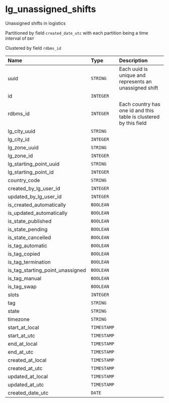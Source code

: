 # lg_unassigned_shifts

Unassigned shifts in logistics

Partitioned by field `created_date_utc` with each
partition being a time interval of `DAY`

Clustered by field `rdbms_id`


| Name | Type | Description |
| :--- | :--- | :---        |
| uuid | `STRING` | Each uuid is unique and represents an unassigned shift |
| id | `INTEGER` |  |
| rdbms_id | `INTEGER` | Each country has one id and this table is clustered by this field |
| lg_city_uuid | `STRING` |  |
| lg_city_id | `INTEGER` |  |
| lg_zone_uuid | `STRING` |  |
| lg_zone_id | `INTEGER` |  |
| lg_starting_point_uuid | `STRING` |  |
| lg_starting_point_id | `INTEGER` |  |
| country_code | `STRING` |  |
| created_by_lg_user_id | `INTEGER` |  |
| updated_by_lg_user_id | `INTEGER` |  |
| is_created_automatically | `BOOLEAN` |  |
| is_updated_automatically | `BOOLEAN` |  |
| is_state_published | `BOOLEAN` |  |
| is_state_pending | `BOOLEAN` |  |
| is_state_cancelled | `BOOLEAN` |  |
| is_tag_automatic | `BOOLEAN` |  |
| is_tag_copied | `BOOLEAN` |  |
| is_tag_termination | `BOOLEAN` |  |
| is_tag_starting_point_unassigned | `BOOLEAN` |  |
| is_tag_manual | `BOOLEAN` |  |
| is_tag_swap | `BOOLEAN` |  |
| slots | `INTEGER` |  |
| tag | `STRING` |  |
| state | `STRING` |  |
| timezone | `STRING` |  |
| start_at_local | `TIMESTAMP` |  |
| start_at_utc | `TIMESTAMP` |  |
| end_at_local | `TIMESTAMP` |  |
| end_at_utc | `TIMESTAMP` |  |
| created_at_local | `TIMESTAMP` |  |
| created_at_utc | `TIMESTAMP` |  |
| updated_at_local | `TIMESTAMP` |  |
| updated_at_utc | `TIMESTAMP` |  |
| created_date_utc | `DATE` |  |
